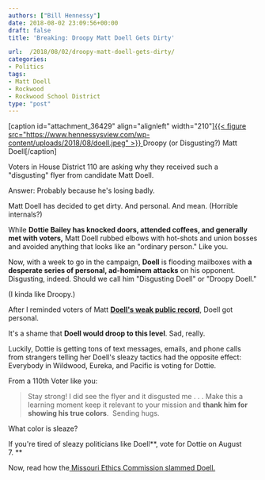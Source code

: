 ```yaml
---
authors: ["Bill Hennessy"]
date: 2018-08-02 23:09:56+00:00
draft: false
title: 'Breaking: Droopy Matt Doell Gets Dirty'

url:  /2018/08/02/droopy-matt-doell-gets-dirty/
categories:
- Politics
tags:
- Matt Doell
- Rockwood
- Rockwood School District
type: "post"
---
```


[caption id="attachment_36429" align="alignleft" width="210"][{{< figure src="https://www.hennessysview.com/wp-content/uploads/2018/08/doell.jpeg" >}}
](https://www.hennessysview.com/wp-content/uploads/2018/08/doell.jpeg) Droopy (or Disgusting?) Matt Doell[/caption]

Voters in House District 110 are asking why they received such a "disgusting" flyer from candidate Matt Doell.

Answer: Probably because he's losing badly.

Matt Doell has decided to get dirty. And personal. And mean. (Horrible internals?)

While **Dottie Bailey has knocked doors, attended coffees, and generally met with voters,** Matt Doell rubbed elbows with hot-shots and union bosses and avoided anything that looks like an "ordinary person." Like you.

Now, with a week to go in the campaign, **Doell** is flooding mailboxes with **a desperate series of personal, ad-hominem attacks** on his opponent. Disgusting, indeed. Should we call him "Disgusting Doell" or "Droopy Doell."

(I kinda like Droopy.)

After I reminded voters of Matt [**Doell's weak public record**](https://www.hennessysview.com/2018/07/31/bad-judgment-rockwood-school-board/), Doell got personal.

It's a shame that **Doell would droop to this level**. Sad, really.

Luckily, Dottie is getting tons of text messages, emails, and phone calls from strangers telling her Doell's sleazy tactics had the opposite effect: Everybody in Wildwood, Eureka, and Pacific is voting for Dottie.

From a 110th Voter like you:



> Stay strong! I did see the flyer and it disgusted me . . . Make this a learning moment keep it relevant to your mission and **thank him for showing his true colors**.  Sending hugs.



What color is sleaze?

If you're tired of sleazy politicians like Doell**, vote for Dottie on August 7. **

Now, read how the[ Missouri Ethics Commission slammed Doell.](https://www.hennessysview.com/2018/08/02/doell-slammed-by-ethics-commission-for-phony-complaint/)


